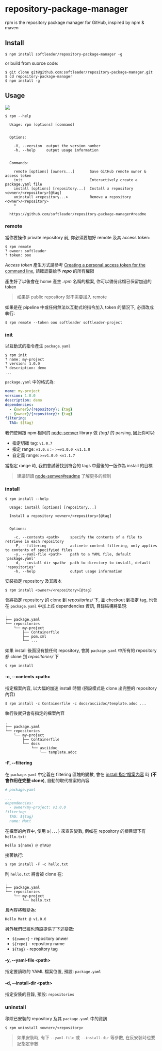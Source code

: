 # repository-package-manager

rpm is the repository package manager for GitHub, inspired by npm & maven

## Install

```
$ npm install softleader/repository-package-manager -g
```

or build from suorce code:

```
$ git clone git@github.com:softleader/repository-package-manager.git
$ cd repository-package-manager
$ npm install -g
```

## Usage

![](./doc/overview.svg)

```
$ rpm --help

  Usage: rpm [options] [command]


  Options:

    -V, --version  output the version number
    -h, --help     output usage information


  Commands:

    remote [options] [owners...]       Save GitHub remote owner & access token
    init                               Interactively create a package.yaml file
    install [options] [repository...]  Install a repository <owner>/<repository>[@tag]
    uninstall <repository...>          Remove a repository <owner>/<repository>
    *

  https://github.com/softleader/repository-package-manager#readme
```
  
### remote

當你要操作 private repository 前, 你必須要加好 remote 及其 access token:

```
$ rpm remote
? owner: softleader
? token: ooo
```

*Access token* 產生方式請參考 [Creating a personal access token for the command line](https://help.github.com/articles/creating-a-personal-access-token-for-the-command-line/), 請確認要給予 ***repo*** 的所有權限

產生好了以後會在 home 產生 *.rpm* 名稱的檔案, 你可以備份此檔已保留加過的 token

> 如果是 public repository 就不需要加入 remote

如果是在 pipeline 中或任何無法以互動式的指令加入 token 的情況下, 必須改成執行:

```
$ rpm remote --token ooo softleader softleader-project
```

### init

以互動式的指令產生 `package.yaml`

```
$ rpm init
? name: my-project
? version: 1.0.0
? description: demo
...
```

`package.yaml` 中的格式為:

```yaml
name: my-project
version: 1.0.0
description: demo
dependencies:
  - {owner}/{repository}: {tag}
  - {owner}/{repository}: {tag}
filtering:
  TAG: ${tag}
```

我們使用跟 npm 相同的 [node-semver](https://github.com/npm/node-semver) library 做 *{tag}*  的 parsing, 因此你可以:

- 指定切確 tag: `v1.0.7`
- 指定 range: `v1.0.x` := `>=v1.0.0 <v1.1.0`
- 自定義 range: `>=v1.0.0 <v1.1.7`

當指定 range 時, 我們會試著找到符合的 tags 中最後的一版作為 install 的目標

> 建議研讀 [node-semver#readme](https://github.com/npm/node-semver#readme) 了解更多的控制

### install

```
$ rpm install --help

  Usage: install [options] [repository...]

  Install a repository <owner>/<repository>[@tag]


  Options:

    -c, --contents <path>     specify the contents of a file to retrieve in each repository
    -F, --filtering           activete content filtering, only applies to contents of specifyied files
    -y, --yaml-file <path>    path to a YAML file, default 'package.yaml'
    -d, --install-dir <path>  path to directory to install, default 'repositories'
    -h, --help                output usage information
```

安裝指定 repository 及其版本

```
$ rpm install <owner>/<repository>[@tag]
```

會將指定 repository 的 clone 到 *repositories/* 下, 並 checkout 到指定 tag, 也會在 `package.yaml` 中加上該 dependencies 資訊, 目錄結構將呈現: 

```
.
├── package.yaml
└── repositories
    └── my-project
        ├── Containerfile
        ├── pom.xml
        └── ...
```

如果 install 後面沒有接任何 repository, 會將 `package.yaml` 中所有的 repository 都 clone 到 *repositories/* 下

```
$ rpm install
```

####  -c, --contents \<path>

指定檔案內容, 以大幅的加速 install 時間 (預設模式是 clone 出完整的 repository 內容)

```
$ rpm install -c Containerfile -c docs/asciidoc/template.adoc ...
```

執行後就只會有指定的檔案內容

```
.
├── package.yaml
└── repositories
    └── my-project
        ├── Containerfile
        └── docs
            └── asciidoc
                └── template.adoc
```

#### -F, --filtering

在 `package.yaml` 中定義在 filtering 區塊的變數, 會在 [install 指定檔案內容](#-c---contents-path) 時 **(不會作用在完整 clone)**, 自動的取代檔案的內容

```yaml
# package.yaml

...
dependencies:
  - owner/my-project: v1.0.0
filtering:
  TAG: ${tag}
  name: Matt
```

在檔案的內容中, 使用 `${...}` 來宣告變數, 例如在 repository 的根目錄下有 `hello.txt`:

```
Hello ${name} @ @TAG@
```

接著執行:

```
$ rpm install -F -c hello.txt
```

則 `hello.txt` 將會被 clone 在:

```
.
├── package.yaml
└── repositories
    └── my-project
        └── hello.txt
```

且內容將轉變為:

```
Hello Matt @ v1.0.0
```

另外我們已經也預設提供了下述變數:

- `${owner}` - repository onwer
- `${repo}` - repository name
- `${tag}` - repository tag

#### -y, --yaml-file \<path>

指定要讀取的 YAML 檔案位置, 預設: `package.yaml`

#### -d, --install-dir \<path>

指定安裝的目錄, 預設: `repositories`

### uninstall

移除已安裝的 repository 及其 `package.yaml` 中的資訊

```
$ rpm uninstall <owner>/<repository>
```

> 如果安裝時, 有下 `--yaml-file` 或 `--install-dir` 等參數, 在反安裝時也要記指定參數
